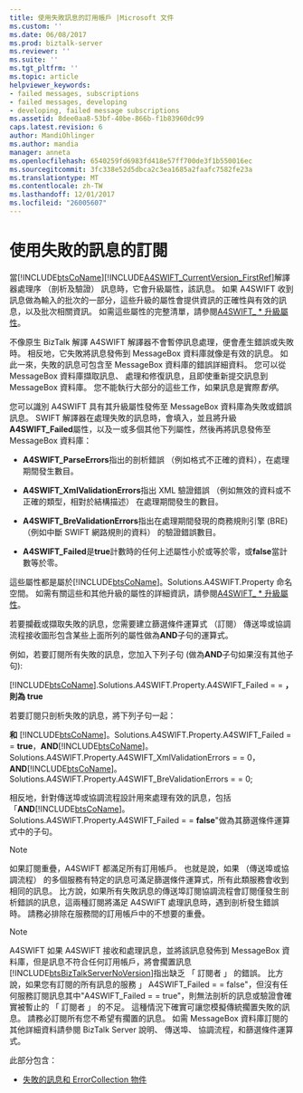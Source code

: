 ```yaml
---
title: 使用失敗訊息的訂用帳戶 |Microsoft 文件
ms.custom: ''
ms.date: 06/08/2017
ms.prod: biztalk-server
ms.reviewer: ''
ms.suite: ''
ms.tgt_pltfrm: ''
ms.topic: article
helpviewer_keywords:
- failed messages, subscriptions
- failed messages, developing
- developing, failed message subscriptions
ms.assetid: 8dee0aa8-53bf-40be-866b-f1b83960dc99
caps.latest.revision: 6
author: MandiOhlinger
ms.author: mandia
manager: anneta
ms.openlocfilehash: 6540259fd6983fd418e57ff700de3f1b550016ec
ms.sourcegitcommit: 3fc338e52d5dbca2c3ea1685a2faafc7582fe23a
ms.translationtype: MT
ms.contentlocale: zh-TW
ms.lasthandoff: 12/01/2017
ms.locfileid: "26005607"
---
```

# <a name="working-with-failed-message-subscriptions"></a>使用失敗的訊息的訂閱
當[!INCLUDE[btsCoName](../../includes/btsconame-md.md)][!INCLUDE[A4SWIFT_CurrentVersion_FirstRef](../../includes/a4swift-currentversion-firstref-md.md)]解譯器處理序 （剖析及驗證） 訊息時，它會升級屬性，該訊息。 如果 A4SWIFT 收到訊息做為輸入的批次的一部分，這些升級的屬性會提供資訊的正確性與有效的訊息，以及批次相關資訊。 如需這些屬性的完整清單，請參閱[A4SWIFT_ * 升級屬性](../../adapters-and-accelerators/accelerator-swift/a4swift-promoted-properties.md)。  
  
 不像原生 BizTalk 解譯 A4SWIFT 解譯器不會暫停訊息處理，便會產生錯誤或失敗時。 相反地，它失敗將訊息發佈到 MessageBox 資料庫就像是有效的訊息。 如此一來，失敗的訊息可包含至 MessageBox 資料庫的錯誤詳細資料。 您可以從 MessageBox 資料庫擷取訊息、 處理和修復訊息，且即使重新提交訊息到 MessageBox 資料庫。 您不能執行大部分的這些工作，如果訊息是實際*暫停*。  
  
 您可以識別 A4SWIFT 具有其升級屬性發佈至 MessageBox 資料庫為失敗或錯誤訊息。 SWIFT 解譯器在處理失敗的訊息時，會填入，並且將升級**A4SWIFT_Failed**屬性，以及一或多個其他下列屬性，然後再將訊息發佈至 MessageBox 資料庫：  
  
-   **A4SWIFT_ParseErrors**指出的剖析錯誤 （例如格式不正確的資料），在處理期間發生數目。  
  
-   **A4SWIFT_XmlValidationErrors**指出 XML 驗證錯誤 （例如無效的資料或不正確的類型，相對於結構描述） 在處理期間發生的數目。  
  
-   **A4SWIFT_BreValidationErrors**指出在處理期間發現的商務規則引擎 (BRE) （例如中斷 SWIFT 網路規則的資料） 的驗證錯誤數目。  
  
-   **A4SWIFT_Failed**是**true**計數時的任何上述屬性小於或等於零，或**false**當計數等於零。  
  
 這些屬性都是屬於[!INCLUDE[btsCoName](../../includes/btsconame-md.md)]。Solutions.A4SWIFT.Property 命名空間。 如需有關這些和其他升級的屬性的詳細資訊，請參閱[A4SWIFT_ * 升級屬性](../../adapters-and-accelerators/accelerator-swift/a4swift-promoted-properties.md)。  
  
 若要攔截或擷取失敗的訊息，您需要建立篩選條件運算式 （訂閱） 傳送埠或協調流程接收圖形包含某些上面所列的屬性做為**AND**子句的運算式。  
  
 例如，若要訂閱所有失敗的訊息，您加入下列子句 (做為**AND**子句如果沒有其他子句):  
  
 [!INCLUDE[btsCoName](../../includes/btsconame-md.md)].Solutions.A4SWIFT.Property.A4SWIFT_Failed = = **，則為 true**  
  
 若要訂閱只剖析失敗的訊息，將下列子句一起：  
  
 **和** [!INCLUDE[btsCoName](../../includes/btsconame-md.md)]。Solutions.A4SWIFT.Property.A4SWIFT_Failed = = **true**，**AND**[!INCLUDE[btsCoName](../../includes/btsconame-md.md)]。Solutions.A4SWIFT.Property.A4SWIFT_XmlValidationErrors = = 0，**AND**[!INCLUDE[btsCoName](../../includes/btsconame-md.md)]。Solutions.A4SWIFT.Property.A4SWIFT_BreValidationErrors = = 0;  
  
 相反地，針對傳送埠或協調流程設計用來處理有效的訊息，包括 「**AND**[!INCLUDE[btsCoName](../../includes/btsconame-md.md)]。Solutions.A4SWIFT.Property.A4SWIFT_Failed = = **false**"做為其篩選條件運算式中的子句。  
  
> [!NOTE]
>  如果訂閱重疊，A4SWIFT 都滿足所有訂用帳戶。 也就是說，如果 （傳送埠或協調流程） 的多個服務有特定的訊息可滿足篩選條件運算式，所有此類服務會收到相同的訊息。 比方說，如果所有失敗訊息的傳送埠訂閱協調流程會訂閱僅發生剖析錯誤的訊息，這兩種訂閱將滿足 A4SWIFT 處理訊息時，遇到剖析發生錯誤時。 請務必排除在服務間的訂用帳戶中的不想要的重疊。  
  
> [!NOTE]
>  A4SWIFT 如果 A4SWIFT 接收和處理訊息，並將該訊息發佈到 MessageBox 資料庫，但是訊息不符合任何訂用帳戶，將會擱置訊息[!INCLUDE[btsBizTalkServerNoVersion](../../includes/btsbiztalkservernoversion-md.md)]指出缺乏 「 訂閱者 」 的錯誤。 比方說，如果您有訂閱的所有訊息的服務 」 A4SWIFT_Failed = = false"，但沒有任何服務訂閱訊息其中"A4SWIFT_Failed = = true"，則無法剖析的訊息或驗證會確實被暫止的 「 訂閱者 」 的不足。 這種情況下確實可讓您模擬傳統擱置失敗的訊息。 請務必訂閱所有您不希望有擱置的訊息。 如需 MessageBox 資料庫訂閱的其他詳細資料請參閱 BizTalk Server 說明、 傳送埠、 協調流程，和篩選條件運算式。  
  
 此部分包含：  
  
-   [失敗的訊息和 ErrorCollection 物件](../../adapters-and-accelerators/accelerator-swift/failed-messages-and-errorcollection-objects.md)